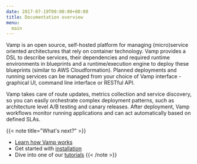 ```yaml
---
date: 2017-07-19T09:00:00+00:00
title: Documentation overview
menu:
  main
---
```


Vamp is an open source, self-hosted platform for managing (micro)service oriented architectures that rely on container
 technology. Vamp provides a DSL to describe services, their dependencies and required runtime environments in blueprints 
 and a runtime/execution engine to deploy these blueprints (similar to AWS Cloudformation). 
 Planned deployments and running services can be managed from your choice of Vamp interface - graphical UI, command line 
 interface or RESTful API.

Vamp takes care of route updates, metrics collection and service discovery, so you can easily orchestrate complex 
deployment patterns, such as architecture level A/B testing and canary releases.
After deployment, Vamp workflows monitor running applications and can act automatically based on defined SLAs.  





{{< note title="What's next?" >}}
* [Learn how Vamp works](/documentation/how-vamp-works/architecture-and-components/)
* Get started with [installation](/documentation/installation/overview)
* Dive into one of our [tutorials](/documentation/tutorials/overview)
{{< /note >}}
